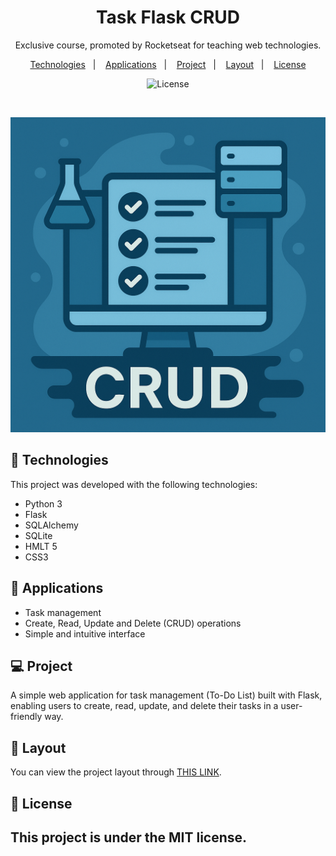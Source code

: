 
<h1 align="center"> Task Flask CRUD </h1>

<p align="center">
Exclusive course, promoted by Rocketseat for teaching web technologies.
</p>

<p align="center">
  <a href="#-tecnologias">Technologies</a>&nbsp;&nbsp;&nbsp;|&nbsp;&nbsp;&nbsp;
  <a href="#-applications">Applications</a>&nbsp;&nbsp;&nbsp;|&nbsp;&nbsp;&nbsp;
  <a href="#-projeto">Project</a>&nbsp;&nbsp;&nbsp;|&nbsp;&nbsp;&nbsp;
  <a href="#-layout">Layout</a>&nbsp;&nbsp;&nbsp;|&nbsp;&nbsp;&nbsp;
  <a href="#memo-licença">License</a>
</p>

<p align="center">
  <img alt="License" src="https://img.shields.io/static/v1?label=license&message=MIT&color=49AA26&labelColor=000000">
</p>

<br>

![CRUD  ](./assets/image%20CRUD.png) 

## 🚀 Technologies

This project was developed with the following technologies:

- Python 3
- Flask
- SQLAlchemy
- SQLite 
- HMLT 5
- CSS3

## 🔧 Applications

- Task management
- Create, Read, Update and Delete (CRUD) operations
- Simple and intuitive interface

## 💻 Project

A simple web application for task management (To-Do List) built with Flask, enabling users to create, read, update, and delete their tasks in a user-friendly way.

## 🔖 Layout

You can view the project layout through [THIS LINK](https://github.com/Tavinhoviana/Task-flask-crud).

## :memo: License

This project is under the MIT license.
---